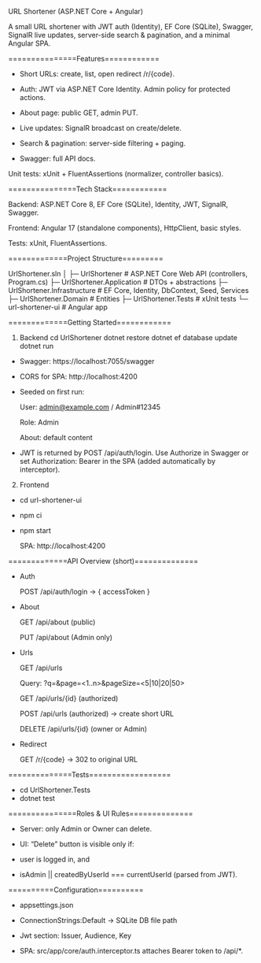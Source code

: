 URL Shortener (ASP.NET Core + Angular)

A small URL shortener with JWT auth (Identity), EF Core (SQLite), Swagger, SignalR live updates, server-side search & pagination, and a minimal Angular SPA.

===============Features============

* Short URLs: create, list, open redirect /r/{code}.

* Auth: JWT via ASP.NET Core Identity. Admin policy for protected actions.

* About page: public GET, admin PUT.

* Live updates: SignalR broadcast on create/delete.

* Search & pagination: server-side filtering + paging.

* Swagger: full API docs.

Unit tests: xUnit + FluentAssertions (normalizer, controller basics).

===============Tech Stack============

Backend: ASP.NET Core 8, EF Core (SQLite), Identity, JWT, SignalR, Swagger.

Frontend: Angular 17 (standalone components), HttpClient, basic styles.

Tests: xUnit, FluentAssertions.

=============Project Structure=========

UrlShortener.sln
│
├─ UrlShortener                # ASP.NET Core Web API (controllers, Program.cs)
├─ UrlShortener.Application    # DTOs + abstractions
├─ UrlShortener.Infrastructure # EF Core, Identity, DbContext, Seed, Services
├─ UrlShortener.Domain         # Entities
├─ UrlShortener.Tests          # xUnit tests
└─ url-shortener-ui            # Angular app

=============Getting Started============

1) Backend
cd UrlShortener
dotnet restore
dotnet ef database update   
dotnet run

* Swagger: https://localhost:7055/swagger

* CORS for SPA: http://localhost:4200

* Seeded on first run:

    User: admin@example.com / Admin#12345

    Role: Admin

    About: default content

* JWT is returned by POST /api/auth/login. Use Authorize in Swagger or set Authorization: Bearer <token> in the SPA (added automatically by interceptor).

2) Frontend
* cd url-shortener-ui
* npm ci
* npm start

    SPA: http://localhost:4200

=============API Overview (short)==============

* Auth

  POST /api/auth/login → { accessToken }

* About

  GET /api/about (public)

  PUT /api/about (Admin only)

* Urls

  GET /api/urls

  Query: ?q=<term>&page=<1..n>&pageSize=<5|10|20|50>

  GET /api/urls/{id} (authorized)

  POST /api/urls (authorized) → create short URL

  DELETE /api/urls/{id} (owner or Admin)

* Redirect

  GET /r/{code} → 302 to original URL

==============Tests==================
* cd UrlShortener.Tests
* dotnet test

===============Roles & UI Rules==============

* Server: only Admin or Owner can delete.

* UI: “Delete” button is visible only if:

* user is logged in, and

* isAdmin || createdByUserId === currentUserId (parsed from JWT).

==========Configuration==========

* appsettings.json

* ConnectionStrings:Default → SQLite DB file path

* Jwt section: Issuer, Audience, Key

* SPA: src/app/core/auth.interceptor.ts attaches Bearer token to /api/*.
